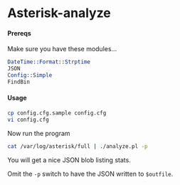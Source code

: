 # Asterisk-analyze


#### Prereqs 
Make sure you have these modules...
```perl
DateTime::Format::Strptime
JSON
Config::Simple
FindBin
```

#### Usage
```bash
cp config.cfg.sample config.cfg
vi config.cfg
```

Now run the program
```bash
cat /var/log/asterisk/full | ./analyze.pl -p
```

You will get a nice JSON blob listing stats.

Omit the ```-p``` switch to have the JSON written to ```$outfile```.


